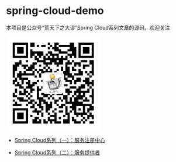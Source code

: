 # spring-cloud-demo

本项目是公众号“荒天下之大谬”Spring Cloud系列文章的源码，欢迎关注

![](./qrcode.jpg)



- [Spring Cloud系列（一）：服务注册中心](https://github.com/spareyaya/spring-cloud-demo/tree/master/chapter1)

- [Spring Cloud系列（二）：服务提供者](https://github.com/spareyaya/spring-cloud-demo/tree/master/chapter2)

